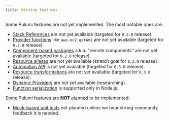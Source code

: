 ```yaml
---
title: Missing features
---
```


Some Pulumi features are not yet implemented. The most notable ones are:
* [Stack References](https://www.pulumi.com/docs/concepts/stack/#stackreferences) are not yet available (targeted for `0.2.0` release).
* [Provider functions](https://www.pulumi.com/docs/concepts/resources/functions/) like `aws.ec2.getAmi` are not yet available (targeted for `0.2.0` release).
* [Component-based packages](https://www.pulumi.com/docs/using-pulumi/pulumi-packages/how-to-author/) a.k.a. "remote components" are not yet available (targeted for `0.2.0` release).
* [Resource aliases](https://www.pulumi.com/docs/concepts/options/aliases/) are not yet available (stretch goal for `0.2.0` release).
* [Automation API](https://www.pulumi.com/docs/guides/automation-api/) is not yet available (targeted for `0.3.0` release).
* [Resource transformations](https://www.pulumi.com/docs/concepts/options/transformations/) are not yet available (targeted for `0.3.0` release).
* [Dynamic Providers](https://www.pulumi.com/docs/concepts/resources/dynamic-providers/) are not yet available (researching).
* [Function serialization](https://www.pulumi.com/docs/concepts/inputs-outputs/function-serialization/) is supported only in Node.js.

Some Pulumi features are **NOT** planned to be implemented:
* [Mock-based unit tests](https://www.pulumi.com/docs/guides/testing/) not planned unless we hear strong community feedback it is needed.
